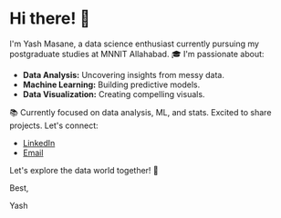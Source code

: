 # Hi there! 👋

I'm Yash Masane, a data science enthusiast currently pursuing my postgraduate studies at MNNIT Allahabad. 🎓 I'm passionate about:

- **Data Analysis:** Uncovering insights from messy data.
- **Machine Learning:** Building predictive models.
- **Data Visualization:** Creating compelling visuals.

📚 Currently focused on data analysis, ML, and stats. Excited to share projects. Let's connect:

- [LinkedIn](https://www.linkedin.com/in/yashm08)
- [Email](yashmasane68@gmail.com)

Let's explore the data world together! 🚀

Best,

Yash
